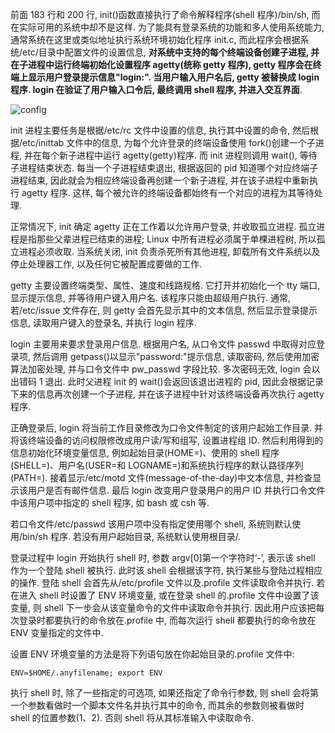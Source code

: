 前面 183 行和 200 行, init()函数直接执行了命令解释程序(shell 程序)/bin/sh, 而在实际可用的系统中却不是这样. 为了能具有登录系统的功能和多人使用系统能力, 通常系统在这里或类似地址执行系统环境初始化程序 init.c, 而此程序会根据系统/etc/目录中配置文件的设置信息, **对系统中支持的每个终端设备创建子进程, 并在子进程中运行终端初始化设置程序 agetty(统称 getty 程序), getty 程序会在终端上显示用户登录提示信息"login:". 当用户输入用户名后, getty 被替换成 login 程序. login 在验证了用户输入口令后, 最终调用 shell 程序, 并进入交互界面**.

![config](images/7.png)

init 进程主要任务是根据/etc/rc 文件中设置的信息, 执行其中设置的命令, 然后根据/etc/inittab 文件中的信息, 为每个允许登录的终端设备使用 fork()创建一个子进程, 并在每个新子进程中运行 agetty(getty)程序. 而 init 进程则调用 wait(), 等待子进程结束状态. 每当一个子进程结束退出, 根据返回的 pid 知道哪个对应终端子进程结束, 因此就会为相应终端设备再创建一个新子进程, 并在该子进程中重新执行 agetty 程序. 这样, 每个被允许的终端设备都始终有一个对应的进程为其等待处理.

正常情况下, init 确定 agetty 正在工作着以允许用户登录, 并收取孤立进程. 孤立进程是指那些父辈进程已结束的进程; Linux 中所有进程必须属于单棵进程树, 所以孤立进程必须收取. 当系统关闭, init 负责杀死所有其他进程, 卸载所有文件系统以及停止处理器工作, 以及任何它被配置成要做的工作.

getty 主要设置终端类型、属性、速度和线路规格. 它打开并初始化一个 tty 端口, 显示提示信息, 并等待用户键入用户名. 该程序只能由超级用户执行. 通常, 若/etc/issue 文件存在, 则 getty 会首先显示其中的文本信息, 然后显示登录提示信息, 读取用户键入的登录名, 并执行 login 程序.

login 主要用来要求登录用户信息. 根据用户名, 从口令文件 passwd 中取得对应登录项, 然后调用 getpass()以显示"password:"提示信息, 读取密码, 然后使用加密算法加密处理, 并与口令文件中 pw\_passwd 字段比较. 多次密码无效, login 会以出错码 1 退出. 此时父进程 init 的 wait()会返回该退出进程的 pid, 因此会根据记录下来的信息再次创建一个子进程, 并在该子进程中针对该终端设备再次执行 agetty 程序.

正确登录后, login 将当前工作目录修改为口令文件制定的该用户起始工作目录. 并将该终端设备的访问权限修改成用户读/写和组写, 设置进程组 ID. 然后利用得到的信息初始化环境变量信息, 例如起始目录(HOME=)、使用的 shell 程序(SHELL=)、用户名(USER=和 LOGNAME=)和系统执行程序的默认路径序列(PATH=). 接着显示/etc/motd 文件(message-of-the-day)中文本信息, 并检查显示该用户是否有邮件信息. 最后 login 改变用户登录用户的用户 ID 并执行口令文件中该用户项中指定的 shell 程序, 如 bash 或 csh 等.

若口令文件/etc/passwd 该用户项中没有指定使用哪个 shell, 系统则默认使用/bin/sh 程序. 若没有用户起始目录, 系统默认使用根目录/.

登录过程中 login 开始执行 shell 时, 参数 argv[0]第一个字符时‘-’, 表示该 shell 作为一个登陆 shell 被执行. 此时该 shell 会根据该字符, 执行某些与登陆过程相应的操作. 登陆 shell 会首先从/etc/profile 文件以及.profile 文件读取命令并执行. 若在进入 shell 时设置了 ENV 环境变量, 或在登录 shell 的.profile 文件中设置了该变量, 则 shell 下一步会从该变量命令的文件中读取命令并执行. 因此用户应该把每次登录时都要执行的命令放在.profile 中, 而每次运行 shell 都要执行的命令放在 ENV 变量指定的文件中.

设置 ENV 环境变量的方法是将下列语句放在你起始目录的.profile 文件中:

```
ENV=$HOME/.anyfilename; export ENV
```

执行 shell 时, 除了一些指定的可选项, 如果还指定了命令行参数, 则 shell 会将第一个参数看做时一个脚本文件名并执行其中的命令, 而其余的参数则被看做时 shell 的位置参数($1、$2). 否则 shell 将从其标准输入中读取命令.